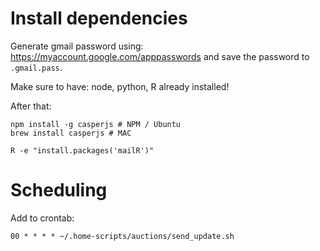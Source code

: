 # Install dependencies

Generate gmail password using: https://myaccount.google.com/apppasswords and save the password to `.gmail.pass`.

Make sure to have: node, python, R already installed!

After that:
```
npm install -g casperjs # NPM / Ubuntu
brew install casperjs # MAC

R -e "install.packages('mailR')"
```


# Scheduling

Add to crontab:
```
00 * * * * ~/.home-scripts/auctions/send_update.sh
```
